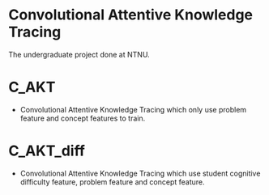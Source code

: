 # Convolutional Attentive Knowledge Tracing
The undergraduate project done at NTNU.
# C_AKT
* Convolutional Attentive Knowledge Tracing which only use problem feature and concept features to train.
# C_AKT_diff
* Convolutional Attentive Knowledge Tracing which use student cognitive difficulty feature, problem feature and concept feature.
